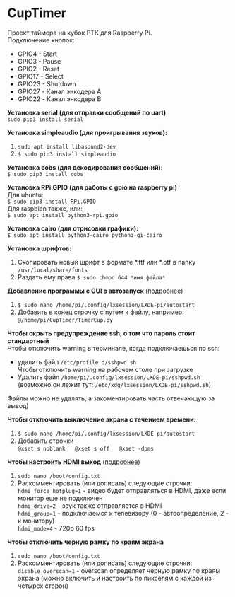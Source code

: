 # CupTimer
Проект таймера на кубок РТК для Raspberry Pi.  
Подключение кнопок:  
- GPIO4 - Start  
- GPIO3 - Pause  
- GPIO2 - Reset  
- GPIO17 - Select  
- GPIO23 - Shutdown  
- GPIO27 - Канал энкодера А  
- GPIO22 - Канал энкодера B  

**Установка serial (для отправки сообщений по uart)**  
`sudo pip3 install serial`

**Установка simpleaudio (для проигрывания звуков):**  
1. `sudo apt install libasound2-dev`
2. `$ sudo pip3 install simpleaudio`  

**Установка cobs (для декодирования сообщений):**  
`$ sudo pip3 install cobs`  

**Установка RPi.GPIO (для работы с gpio на raspberry pi)**  
Для ubuntu:  
`$ sudo pip3 install RPi.GPIO`  
Для raspbian также, или:  
`$ sudo apt install python3-rpi.gpio`  

**Установка cairo (для отрисовки графики):**  
`$ sudo apt install python3-cairo python3-gi-cairo`  

**Установка шрифтов:**  
1. Скопировать новый шрифт в формате *.ttf или *.otf в папку `/usr/local/share/fonts`  
2. Раздать ему права `$ sudo chmod 644 *имя файла*`  


**Добавление программы с GUI в автозапуск** ([подробнее](http://www.raspberry-projects.com/pi/pi-operating-systems/raspbian/auto-running-programs-gui))  
1. `$ sudo nano /home/pi/.config/lxsession/LXDE-pi/autostart`
2. Добавить в конец строчку с путем к файлу, например:  
`@/home/pi/CupTimer/TimerCup.py`  

**Чтобы скрыть предупреждение ssh, о том что пароль стоит стандартный**  
Чтобы отключить warning в терминале, когда подключаешься по ssh:  
- удалить файл `/etc/profile.d/sshpwd.sh`  
Чтобы отключить warning на рабочем столе при загрузке  
- Удалить файл `/home/pi/.config/lxsession/LXDE-pi/sshpwd.sh`  
(возможно он лежит тут: `/etc/xdg/lxsession/LXDE-pi/sshpwd.sh`)

Файлы можно не удалять, а закоментировать часть отвечающую за вывод)  

**Чтобы отключить выключение экрана с течением времени:**  
1. `$ sudo nano /home/pi/.config/lxsession/LXDE-pi/autostart`  
2. Добавить строчки  
`
@xset s noblank  
@xset s off  
@xset -dpms  
`

**Чтобы настроить HDMI выход** ([подробнее](http://wikihandbk.com/wiki/Raspberry_Pi:%D0%9D%D0%B0%D1%81%D1%82%D1%80%D0%BE%D0%B9%D0%BA%D0%B0/config.txt#HDMI_DRIVE))  
1. `sudo nano /boot/config.txt`  
2. Раскомментировать (или дописать) следующие строчки:  
`hdmi_force_hotplug=1` - видео будет отправляться в HDMI, даже если монитор еще не подключен  
`hdmi_drive=2` - звук также отправляется в HDMI  
`hdmi_group=1` - подключаемся к телевизору (0 - автоопределение, 2 - к монитору)  
`hdmi_mode=4` - 720p 60 fps  

**Чтобы отключить черную рамку по краям экрана**  
1. `sudo nano /boot/config.txt`  
2. Раскомментировать (или дописать) следующие строчки:  
`disable_overscan=1` - overscan определяет черную рамку по краям экрана (можно включить и настроить по пикселям с каждой из четырех сторон)  
